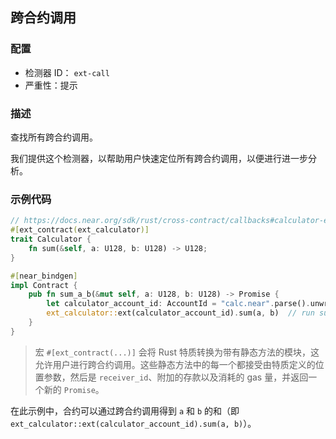 ## 跨合约调用

### 配置

* 检测器 ID： `ext-call`
* 严重性：提示

### 描述

查找所有跨合约调用。

我们提供这个检测器，以帮助用户快速定位所有跨合约调用，以便进行进一步分析。

### 示例代码

```rust
// https://docs.near.org/sdk/rust/cross-contract/callbacks#calculator-example
#[ext_contract(ext_calculator)]
trait Calculator {
    fn sum(&self, a: U128, b: U128) -> U128;
}

#[near_bindgen]
impl Contract {
    pub fn sum_a_b(&mut self, a: U128, b: U128) -> Promise {
        let calculator_account_id: AccountId = "calc.near".parse().unwrap();
        ext_calculator::ext(calculator_account_id).sum(a, b)  // run sum(a, b) on remote
    }
}
```

> 宏 `#[ext_contract(...)]` 会将 Rust 特质转换为带有静态方法的模块，这允许用户进行跨合约调用。这些静态方法中的每一个都接受由特质定义的位置参数，然后是 `receiver_id`、附加的存款以及消耗的 gas 量，并返回一个新的 `Promise`。

在此示例中，合约可以通过跨合约调用得到 `a` 和 `b` 的和（即 `ext_calculator::ext(calculator_account_id).sum(a, b)`）。